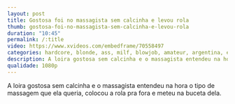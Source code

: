 ```yaml
---
layout: post
title: Gostosa foi no massagista sem calcinha e levou rola
thumb: gostosa-foi-no-massagista-sem-calcinha-e-levou-rola
duration: "10:45"
permalink: /:title
video: https://www.xvideos.com/embedframe/70558497
categories: hardcore, blonde, ass, milf, blowjob, amateur, argentina, euro, culo, mamada, tetona, rubia, casero, masaje, culogrande, porno-en-espanol, celezte-cuz
description: A loira gostosa sem calcinha e o massagista entendeu na hora o tipo de massagem que ela queria, colocou a rola pra fora e meteu na buceta dela.
qualidade: 1080p
---
```

A loira gostosa sem calcinha e o massagista entendeu na hora o tipo de massagem que ela queria, colocou a rola pra fora e meteu na buceta dela.